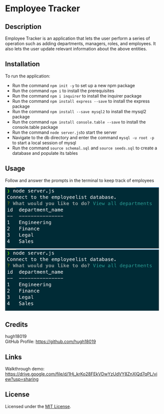 # Employee Tracker

## Description

Employee Tracker is an application that lets the user perform a series of operation such as adding departments, managers, roles, and employees. It also lets the user update relevant information about the above entities.

## Installation

To run the application:

- Run the command `npm init -y` to set up a new npm package
- Run the command `npm i` to install the prerequisites
- Run the command `npm i inquirer` to install the inquirer package
- Run the command `npm install express --save` to install the express package
- Run the command `npm install --save mysql2` to install the mysql2 package
- Run the command `npm install console.table --save` to install the console.table package
- Run the command `node server.js`to start the server
- Navigate to the db directory and enter the command `mysql -u root -p` to start a local session of mysql
- Run the command `source schemal.sql` and `source seeds.sql` to create a database and populate its tables

## Usage

Follow and answer the prompts in the terminal to keep track of employees

![alt text](Usage1.png)  
![alt text](Usage1.png)

## Credits

hugh18019  
GitHub Profile: https://github.com/hugh18019

## Links

Walkthrough demo:
https://drive.google.com/file/d/1Hj_krKo28FEkVDwYzUdVY8ZnXlQd7qPL/view?usp=sharing

## License

Licensed under the [MIT License](LICENSE).
